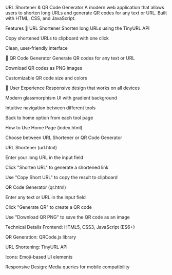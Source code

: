 URL Shortener & QR Code Generator
A modern web application that allows users to shorten long URLs and generate QR codes for any text or URL. Built with HTML, CSS, and JavaScript.

Features
🔗 URL Shortener
Shorten long URLs using the TinyURL API

Copy shortened URLs to clipboard with one click

Clean, user-friendly interface

📱 QR Code Generator
Generate QR codes for any text or URL

Download QR codes as PNG images

Customizable QR code size and colors

🎨 User Experience
Responsive design that works on all devices

Modern glassmorphism UI with gradient background

Intuitive navigation between different tools

Back to home option from each tool page

How to Use
Home Page (index.html)

Choose between URL Shortener or QR Code Generator

URL Shortener (url.html)

Enter your long URL in the input field

Click "Shorten URL" to generate a shortened link

Use "Copy Short URL" to copy the result to clipboard

QR Code Generator (qr.html)

Enter any text or URL in the input field

Click "Generate QR" to create a QR code

Use "Download QR PNG" to save the QR code as an image

Technical Details
Frontend: HTML5, CSS3, JavaScript (ES6+)

QR Generation: QRCode.js library

URL Shortening: TinyURL API

Icons: Emoji-based UI elements

Responsive Design: Media queries for mobile compatibility
